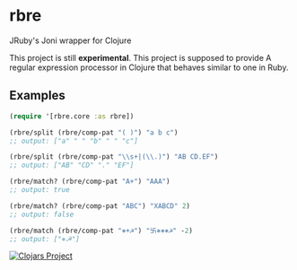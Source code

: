 # rbre

JRuby's Joni wrapper for Clojure

This project is still __experimental__. 
This project is supposed to provide A regular expression processor in Clojure that behaves similar to one in Ruby.

## Examples

```clojure
(require '[rbre.core :as rbre])

(rbre/split (rbre/comp-pat "( )") "a b c") 
;; output: ["a" " " "b" " " "c"]

(rbre/split (rbre/comp-pat "\\s+|(\\.)") "AB CD.EF") 
;; output: ["AB" "CD" "." "EF"]

(rbre/match? (rbre/comp-pat "A+") "AAA")
;; output: true

(rbre/match? (rbre/comp-pat "ABC") "XABCD" 2)
;; output: false

(rbre/match (rbre/comp-pat "⎈+☭") "卐⎈⎈⎈☭" -2)
;; output: ["⎈☭"]

```

[![Clojars Project](https://img.shields.io/clojars/v/rbre.svg)](https://clojars.org/rbre)
